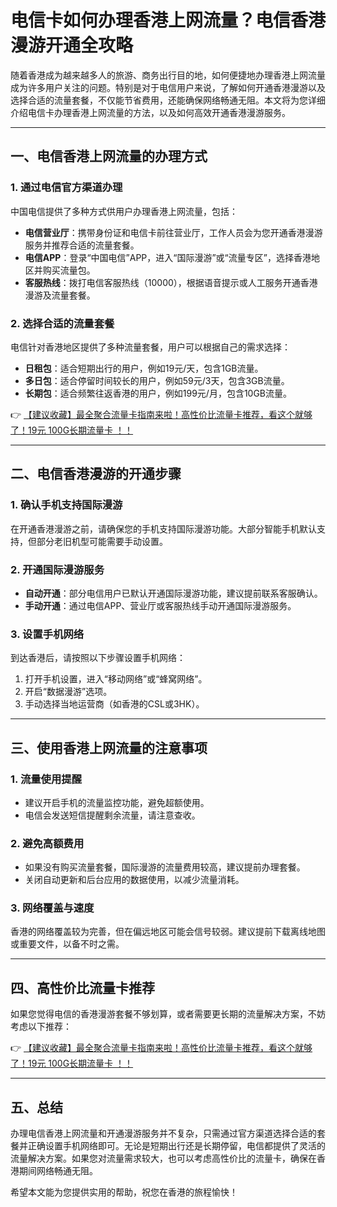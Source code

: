 # 电信卡如何办理香港上网流量？电信香港漫游开通全攻略

随着香港成为越来越多人的旅游、商务出行目的地，如何便捷地办理香港上网流量成为许多用户关注的问题。特别是对于电信用户来说，了解如何开通香港漫游以及选择合适的流量套餐，不仅能节省费用，还能确保网络畅通无阻。本文将为您详细介绍电信卡办理香港上网流量的方法，以及如何高效开通香港漫游服务。

---

## 一、电信香港上网流量的办理方式

### 1. 通过电信官方渠道办理
中国电信提供了多种方式供用户办理香港上网流量，包括：
- **电信营业厅**：携带身份证和电信卡前往营业厅，工作人员会为您开通香港漫游服务并推荐合适的流量套餐。
- **电信APP**：登录“中国电信”APP，进入“国际漫游”或“流量专区”，选择香港地区并购买流量包。
- **客服热线**：拨打电信客服热线（10000），根据语音提示或人工服务开通香港漫游及流量套餐。

### 2. 选择合适的流量套餐
电信针对香港地区提供了多种流量套餐，用户可以根据自己的需求选择：
- **日租包**：适合短期出行的用户，例如19元/天，包含1GB流量。
- **多日包**：适合停留时间较长的用户，例如59元/3天，包含3GB流量。
- **长期包**：适合频繁往返香港的用户，例如199元/月，包含10GB流量。

👉 [【建议收藏】最全聚合流量卡指南来啦！高性价比流量卡推荐，看这个就够了！19元 100G长期流量卡 ！！](https://bit.ly/Liuliangka)

---

## 二、电信香港漫游的开通步骤

### 1. 确认手机支持国际漫游
在开通香港漫游之前，请确保您的手机支持国际漫游功能。大部分智能手机默认支持，但部分老旧机型可能需要手动设置。

### 2. 开通国际漫游服务
- **自动开通**：部分电信用户已默认开通国际漫游功能，建议提前联系客服确认。
- **手动开通**：通过电信APP、营业厅或客服热线手动开通国际漫游服务。

### 3. 设置手机网络
到达香港后，请按照以下步骤设置手机网络：
1. 打开手机设置，进入“移动网络”或“蜂窝网络”。
2. 开启“数据漫游”选项。
3. 手动选择当地运营商（如香港的CSL或3HK）。

---

## 三、使用香港上网流量的注意事项

### 1. 流量使用提醒
- 建议开启手机的流量监控功能，避免超额使用。
- 电信会发送短信提醒剩余流量，请注意查收。

### 2. 避免高额费用
- 如果没有购买流量套餐，国际漫游的流量费用较高，建议提前办理套餐。
- 关闭自动更新和后台应用的数据使用，以减少流量消耗。

### 3. 网络覆盖与速度
香港的网络覆盖较为完善，但在偏远地区可能会信号较弱。建议提前下载离线地图或重要文件，以备不时之需。

---

## 四、高性价比流量卡推荐

如果您觉得电信的香港漫游套餐不够划算，或者需要更长期的流量解决方案，不妨考虑以下推荐：

👉 [【建议收藏】最全聚合流量卡指南来啦！高性价比流量卡推荐，看这个就够了！19元 100G长期流量卡 ！！](https://bit.ly/Liuliangka)

---

## 五、总结

办理电信香港上网流量和开通漫游服务并不复杂，只需通过官方渠道选择合适的套餐并正确设置手机网络即可。无论是短期出行还是长期停留，电信都提供了灵活的流量解决方案。如果您对流量需求较大，也可以考虑高性价比的流量卡，确保在香港期间网络畅通无阻。

希望本文能为您提供实用的帮助，祝您在香港的旅程愉快！